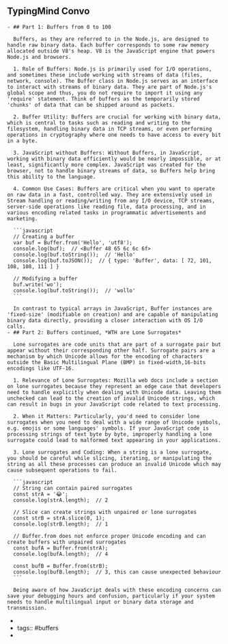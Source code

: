 ## TypingMind Convo
	- ## Part 1: Buffers from 0 to 100
	  
	  Buffers, as they are referred to in the Node.js, are designed to handle raw binary data. Each buffer corresponds to some raw memory allocated outside V8's heap. V8 is the JavaScript engine that powers Node.js and browsers. 
	  
	  1. Role of Buffers: Node.js is primarily used for I/O operations, and sometimes these include working with streams of data (files, network, console). The Buffer class in Node.js serves as an interface to interact with streams of binary data. They are part of Node.js's global scope and thus, you do not require to import it using any 'require' statement. Think of buffers as the temporarily stored 'chunks' of data that can be shipped around as packets.
	  
	  2. Buffer Utility: Buffers are crucial for working with binary data, which is central to tasks such as reading and writing to the filesystem, handling binary data in TCP streams, or even performing operations in cryptography where one needs to have access to every bit in a byte.
	  
	  3. JavaScript without Buffers: Without Buffers, in JavaScript, working with binary data efficiently would be nearly impossible, or at least, significantly more complex. JavaScript was created for the browser, not to handle binary streams of data, so Buffers help bring this ability to the language.
	  
	  4. Common Use Cases: Buffers are critical when you want to operate on raw data in a fast, controlled way. They are extensively used in Stream handling or reading/writing from any I/O device, TCP streams, server-side operations like reading file, data processing, and in various encoding related tasks in programmatic advertisements and marketing.
	  
	  ```javascript
	  // Creating a buffer
	  var buf = Buffer.from('Hello', 'utf8');
	  console.log(buf);  // <Buffer 48 65 6c 6c 6f>
	  console.log(buf.toString());  // 'Hello'
	  console.log(buf.toJSON());  // { type: 'Buffer', data: [ 72, 101, 108, 108, 111 ] }
	  
	  // Modifying a buffer
	  buf.write('wo');
	  console.log(buf.toString());  // 'wollo'
	  ```
	  
	  In contrast to typical arrays in JavaScript, Buffer instances are 'fixed-size' (modifiable on creation) and are capable of manipulating binary data directly, providing a closer interaction with OS I/O calls.
	- ## Part 2: Buffers continued, *WTH are Lone Surrogates*
	  
	  Lone surrogates are code units that are part of a surrogate pair but appear without their corresponding other half. Surrogate pairs are a mechanism by which Unicode allows for the encoding of characters outside the Basic Multilingual Plane (BMP) in fixed-width,16-bits encodings like UTF-16.
	  
	  1. Relevance of Lone Surrogates: Mozilla web docs include a section on lone surrogates because they represent an edge case that developers need to handle explicitly when dealing with Unicode data. Leaving them unchecked can lead to the creation of invalid Unicode strings, which can result in bugs in your JavaScript code related to text processing.
	  
	  2. When it Matters: Particularly, you'd need to consider lone surrogates when you need to deal with a wide range of Unicode symbols, e.g. emojis or some languages' symbols. If your JavaScript code is processing strings of text byte by byte, improperly handling a lone surrogate could lead to malformed text appearing in your applications.
	  
	  3. Lone surrogates and Coding: When a string is a lone surrogate, you should be careful while slicing, iterating, or manipulating the string as all these processes can produce an invalid Unicode which may cause subsequent operations to fail.
	  
	  ```javascript
	  // String can contain paired surrogates
	  const strA = '😂';
	  console.log(strA.length);  // 2
	  
	  // Slice can create strings with unpaired or lone surrogates
	  const strB = strA.slice(0, 1);
	  console.log(strB.length);  // 1
	  
	  // Buffer.from does not enforce proper Unicode encoding and can create buffers with unpaired surrogates
	  const bufA = Buffer.from(strA);
	  console.log(bufA.length);  // 4
	  
	  const bufB = Buffer.from(strB);
	  console.log(bufB.length);  // 3, this can cause unexpected behaviour
	  ```
	  
	  Being aware of how JavaScript deals with these encoding concerns can save your debugging hours and confusion, particularly if your system needs to handle multilingual input or binary data storage and transmission.
-
- tags:: #buffers
-
